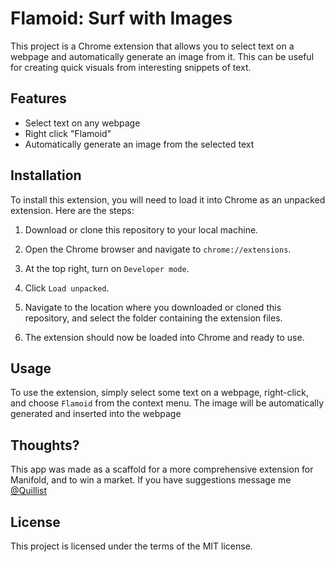 # Flamoid: Surf with Images

This project is a Chrome extension that allows you to select text on a webpage and automatically generate an image from it. This can be useful for creating quick visuals from interesting snippets of text.

## Features
- Select text on any webpage
- Right click "Flamoid"
- Automatically generate an image from the selected text

## Installation

To install this extension, you will need to load it into Chrome as an unpacked extension. Here are the steps:

1. Download or clone this repository to your local machine.

2. Open the Chrome browser and navigate to `chrome://extensions`.

3. At the top right, turn on `Developer mode`.

4. Click `Load unpacked`.

5. Navigate to the location where you downloaded or cloned this repository, and select the folder containing the extension files.

6. The extension should now be loaded into Chrome and ready to use.

## Usage

To use the extension, simply select some text on a webpage, right-click, and choose `Flamoid` from the context menu. The image will be automatically generated and inserted into the webpage

## Thoughts?

This app was made as a scaffold for a more comprehensive extension for Manifold, and to win a market.
If you have suggestions message me [@Quillist](https://manifold.markets/Quillist) 


## License

This project is licensed under the terms of the MIT license.